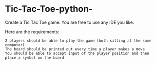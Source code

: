 # Tic-Tac-Toe-python-

Create a Tic Tac Toe game. You are free to use any IDE you like.

Here are the requirements:

    2 players should be able to play the game (both sitting at the same computer)
    The board should be printed out every time a player makes a move
    You should be able to accept input of the player position and then place a symbol on the board
